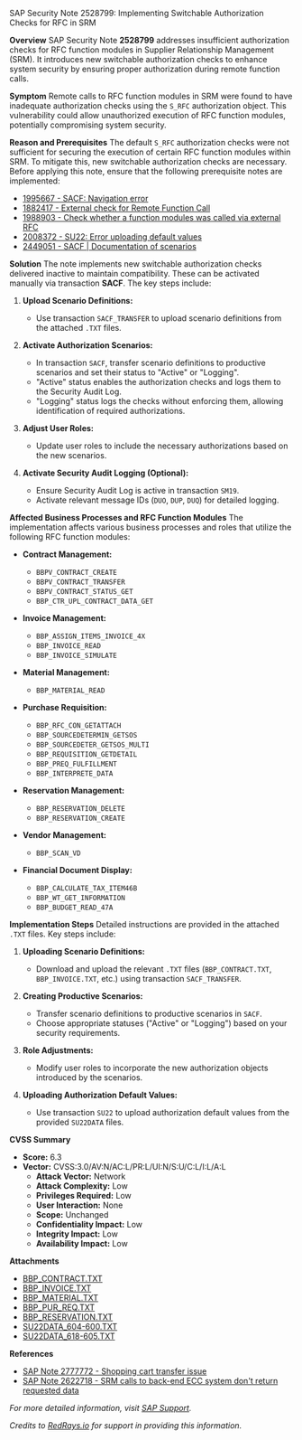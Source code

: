 SAP Security Note 2528799: Implementing Switchable Authorization Checks for RFC in SRM

**Overview**
SAP Security Note **2528799** addresses insufficient authorization checks for RFC function modules in Supplier Relationship Management (SRM). It introduces new switchable authorization checks to enhance system security by ensuring proper authorization during remote function calls.

**Symptom**
Remote calls to RFC function modules in SRM were found to have inadequate authorization checks using the `S_RFC` authorization object. This vulnerability could allow unauthorized execution of RFC function modules, potentially compromising system security.

**Reason and Prerequisites**
The default `S_RFC` authorization checks were not sufficient for securing the execution of certain RFC function modules within SRM. To mitigate this, new switchable authorization checks are necessary. Before applying this note, ensure that the following prerequisite notes are implemented:

- [1995667 - SACF: Navigation error](https://me.sap.com/notes/1995667)
- [1882417 - External check for Remote Function Call](https://me.sap.com/notes/1882417)
- [1988903 - Check whether a function modules was called via external RFC](https://me.sap.com/notes/1988903)
- [2008372 - SU22: Error uploading default values](https://me.sap.com/notes/2008372)
- [2449051 - SACF | Documentation of scenarios](https://me.sap.com/notes/2449051)

**Solution**
The note implements new switchable authorization checks delivered inactive to maintain compatibility. These can be activated manually via transaction **SACF**. The key steps include:

1. **Upload Scenario Definitions:**
   - Use transaction `SACF_TRANSFER` to upload scenario definitions from the attached `.TXT` files.

2. **Activate Authorization Scenarios:**
   - In transaction `SACF`, transfer scenario definitions to productive scenarios and set their status to "Active" or "Logging".
   - "Active" status enables the authorization checks and logs them to the Security Audit Log.
   - "Logging" status logs the checks without enforcing them, allowing identification of required authorizations.

3. **Adjust User Roles:**
   - Update user roles to include the necessary authorizations based on the new scenarios.

4. **Activate Security Audit Logging (Optional):**
   - Ensure Security Audit Log is active in transaction `SM19`.
   - Activate relevant message IDs (`DUO`, `DUP`, `DUQ`) for detailed logging.

**Affected Business Processes and RFC Function Modules**
The implementation affects various business processes and roles that utilize the following RFC function modules:

- **Contract Management:**
  - `BBPV_CONTRACT_CREATE`
  - `BBPV_CONTRACT_TRANSFER`
  - `BBPV_CONTRACT_STATUS_GET`
  - `BBP_CTR_UPL_CONTRACT_DATA_GET`

- **Invoice Management:**
  - `BBP_ASSIGN_ITEMS_INVOICE_4X`
  - `BBP_INVOICE_READ`
  - `BBP_INVOICE_SIMULATE`

- **Material Management:**
  - `BBP_MATERIAL_READ`

- **Purchase Requisition:**
  - `BBP_RFC_CON_GETATTACH`
  - `BBP_SOURCEDETERMIN_GETSOS`
  - `BBP_SOURCEDETER_GETSOS_MULTI`
  - `BBP_REQUISITION_GETDETAIL`
  - `BBP_PREQ_FULFILLMENT`
  - `BBP_INTERPRETE_DATA`

- **Reservation Management:**
  - `BBP_RESERVATION_DELETE`
  - `BBP_RESERVATION_CREATE`

- **Vendor Management:**
  - `BBP_SCAN_VD`

- **Financial Document Display:**
  - `BBP_CALCULATE_TAX_ITEM46B`
  - `BBP_WT_GET_INFORMATION`
  - `BBP_BUDGET_READ_47A`

**Implementation Steps**
Detailed instructions are provided in the attached `.TXT` files. Key steps include:

1. **Uploading Scenario Definitions:**
   - Download and upload the relevant `.TXT` files (`BBP_CONTRACT.TXT`, `BBP_INVOICE.TXT`, etc.) using transaction `SACF_TRANSFER`.

2. **Creating Productive Scenarios:**
   - Transfer scenario definitions to productive scenarios in `SACF`.
   - Choose appropriate statuses ("Active" or "Logging") based on your security requirements.

3. **Role Adjustments:**
   - Modify user roles to incorporate the new authorization objects introduced by the scenarios.

4. **Uploading Authorization Default Values:**
   - Use transaction `SU22` to upload authorization default values from the provided `SU22DATA` files.

**CVSS Summary**
- **Score:** 6.3
- **Vector:** CVSS:3.0/AV:N/AC:L/PR:L/UI:N/S:U/C:L/I:L/A:L
  - **Attack Vector:** Network
  - **Attack Complexity:** Low
  - **Privileges Required:** Low
  - **User Interaction:** None
  - **Scope:** Unchanged
  - **Confidentiality Impact:** Low
  - **Integrity Impact:** Low
  - **Availability Impact:** Low

**Attachments**
- [BBP_CONTRACT.TXT](https://me.sap.com/notes/2528799/BBP_CONTRACT.TXT)
- [BBP_INVOICE.TXT](https://me.sap.com/notes/2528799/BBP_INVOICE.TXT)
- [BBP_MATERIAL.TXT](https://me.sap.com/notes/2528799/BBP_MATERIAL.TXT)
- [BBP_PUR_REQ.TXT](https://me.sap.com/notes/2528799/BBP_PUR_REQ.TXT)
- [BBP_RESERVATION.TXT](https://me.sap.com/notes/2528799/BBP_RESERVATION.TXT)
- [SU22DATA_604-600.TXT](https://me.sap.com/notes/2528799/SU22DATA_604-600.TXT)
- [SU22DATA_618-605.TXT](https://me.sap.com/notes/2528799/SU22DATA_618-605.TXT)

**References**
- [SAP Note 2777772 - Shopping cart transfer issue](https://me.sap.com/notes/2777772)
- [SAP Note 2622718 - SRM calls to back-end ECC system don't return requested data](https://me.sap.com/notes/2622718)

_For more detailed information, visit [SAP Support](https://me.sap.com/)._

*Credits to [RedRays.io](https://redrays.io) for support in providing this information.*